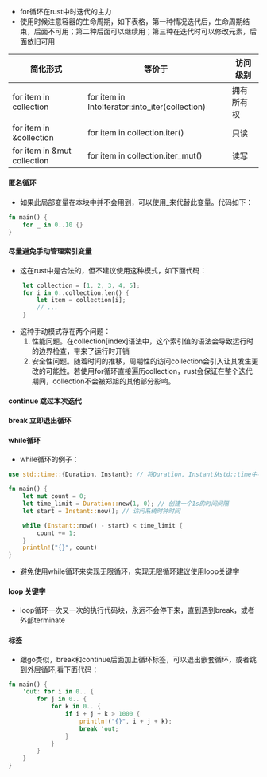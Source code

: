 ####                    

- for循环在rust中时迭代的主力
- 使用时候注意容器的生命周期，如下表格，第一种情况迭代后，生命周期结束，后面不可用；第二种后面可以继续用；第三种在迭代时可以修改元素，后面依旧可用

| 简化形式                        | 等价于                                             | 访问级别  |
|-----------------------------|-------------------------------------------------|-------|
| for item in collection      | for item in IntoIterator::into_iter(collection) | 拥有所有权 |
| for item in &collection     | for item in collection.iter()                   | 只读    |
| for item in &mut collection | for item in collection.iter_mut()               | 读写    |

#### 匿名循环

- 如果此局部变量在本块中并不会用到，可以使用_来代替此变量。代码如下：

``` rust
fn main() {
    for _ in 0..10 {}
}
```

#### 尽量避免手动管理索引变量

- 这在rust中是合法的，但不建议使用这种模式，如下面代码：

``` rust
    let collection = [1, 2, 3, 4, 5];
    for i in 0..collection.len() {
        let item = collection[i];
        // ...
    }
```

- 这种手动模式存在两个问题：
    1. 性能问题。在collection[index]语法中，这个索引值的语法会导致运行时的边界检查，带来了运行时开销
    2. 安全性问题。随着时间的推移，周期性的访问collection会引入让其发生更改的可能性。若使用for循环直接遍历collection，rust会保证在整个迭代期间，collection不会被郑旭的其他部分影响。

#### continue 跳过本次迭代

#### break 立即退出循环

#### while循环

- while循环的例子：

``` rust
use std::time::{Duration, Instant}; // 将Duration, Instant从std::time中导入到当前作用域

fn main() {
    let mut count = 0;
    let time_limit = Duration::new(1, 0); // 创建一个1s的时间间隔
    let start = Instant::now(); // 访问系统时钟时间

    while (Instant::now() - start) < time_limit {
        count += 1;
    }
    println!("{}", count)
}
```

- 避免使用while循环来实现无限循环，实现无限循环建议使用loop关键字

#### loop 关键字

- loop循环一次又一次的执行代码块，永远不会停下来，直到遇到break，或者外部terminate

#### 标签

- 跟go类似，break和continue后面加上循环标签，可以退出嵌套循环，或者跳到外层循环,看下面代码：

``` rust
fn main() {
    'out: for i in 0.. {
        for j in 0.. {
            for k in 0.. {
                if i + j + k > 1000 {
                    println!("{}", i + j + k);
                    break 'out;
                }
            }
        }
    }
}
```